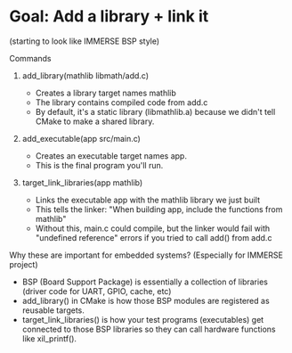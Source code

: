 # Goal: Add a library + link it
(starting to look like IMMERSE BSP style)

Commands
1. add_library(mathlib libmath/add.c)
    - Creates a library target names mathlib
    - The library contains compiled code from add.c
    - By default, it's a static library (libmathlib.a) because we didn't tell CMake to make a shared library.

2. add_executable(app src/main.c)
    - Creates an executable target names app.
    - This is the final program you'll run.

3. target_link_libraries(app mathlib)
    - Links the executable app with the mathlib library we just built
    - This tells the linker: "When building app, include the functions from mathlib"
    - Without this, main.c could compile, but the linker would fail with "undefined reference" errors if you tried to call add() from add.c

Why these are important for embedded systems?
(Especially for IMMERSE project)

- BSP (Board Support Package) is essentially a      collection of libraries (driver code for UART, GPIO, cache, etc)
- add_library() in CMake is how those BSP modules are registered as reusable targets.
- target_link_libraries() is how your test programs (executables) get connected to those BSP libraries so they can call hardware functions like xil_printf().
